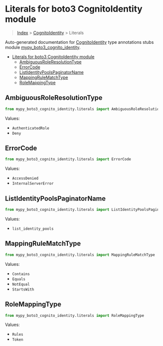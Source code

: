# Literals for boto3 CognitoIdentity module

> [Index](../index.md) > [CognitoIdentity](./index.md) > Literals

Auto-generated documentation for [CognitoIdentity](https://boto3.amazonaws.com/v1/documentation/api/latest/reference/services/cognito-identity.html#CognitoIdentity)
type annotations stubs module [mypy_boto3_cognito_identity](https://pypi.org/project/mypy-boto3-cognito-identity/).

- [Literals for boto3 CognitoIdentity module](#literals-for-boto3-cognitoidentity-module)
  - [AmbiguousRoleResolutionType](#ambiguousroleresolutiontype)
  - [ErrorCode](#errorcode)
  - [ListIdentityPoolsPaginatorName](#listidentitypoolspaginatorname)
  - [MappingRuleMatchType](#mappingrulematchtype)
  - [RoleMappingType](#rolemappingtype)

## AmbiguousRoleResolutionType

```python
from mypy_boto3_cognito_identity.literals import AmbiguousRoleResolutionType
```

Values:

- `AuthenticatedRole`
- `Deny`

## ErrorCode

```python
from mypy_boto3_cognito_identity.literals import ErrorCode
```

Values:

- `AccessDenied`
- `InternalServerError`

## ListIdentityPoolsPaginatorName

```python
from mypy_boto3_cognito_identity.literals import ListIdentityPoolsPaginatorName
```

Values:

- `list_identity_pools`

## MappingRuleMatchType

```python
from mypy_boto3_cognito_identity.literals import MappingRuleMatchType
```

Values:

- `Contains`
- `Equals`
- `NotEqual`
- `StartsWith`

## RoleMappingType

```python
from mypy_boto3_cognito_identity.literals import RoleMappingType
```

Values:

- `Rules`
- `Token`
